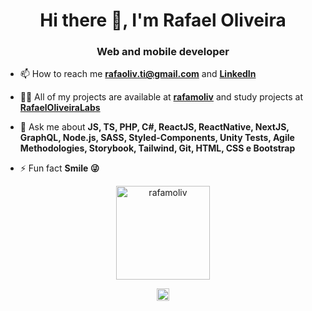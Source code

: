 <h1 align="center">Hi there 👋, I'm Rafael Oliveira</h1>
<h3 align="center">
Web and mobile developer</h3>

- 📫 How to reach me **rafaoliv.ti@gmail.com** and [**LinkedIn**](https://www.linkedin.com/in/rafamoliv/)

- 👨‍💻 All of my projects are available at [**rafamoliv**](https://github.com/rafamoliv) and study projects at [**RafaelOliveiraLabs**](https://github.com/RafaelOliveiraLabs)

- 💬 Ask me about **JS, TS, PHP, C#, ReactJS, ReactNative, NextJS, GraphQL, Node.js, SASS, Styled-Components, Unity Tests, Agile Methodologies, Storybook, Tailwind, Git, HTML, CSS e Bootstrap**

- ⚡ Fun fact **Smile 😜**

<p align="center"> <img height="150em" src="https://github-readme-stats.vercel.app/api/top-langs/?username=rafamoliv&layout=compact&hide=php&theme=dark" alt="rafamoliv" /> </p>


<p align="center">
<a href="https://linkedin.com/in/rafamoliv" target="blank"><img align="center" src="https://cdn.jsdelivr.net/npm/simple-icons@3.0.1/icons/linkedin.svg" alt="rafamoliv" height="20" width="20" /></a>
</p>
